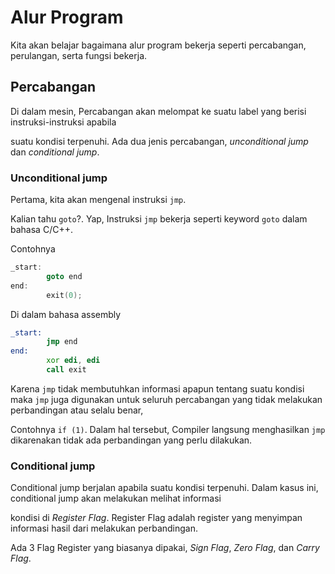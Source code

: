 # Alur Program

Kita akan belajar bagaimana alur program bekerja seperti percabangan, perulangan, serta fungsi bekerja.

## Percabangan
Di dalam mesin, Percabangan akan melompat ke suatu label yang berisi instruksi-instruksi apabila 

suatu kondisi terpenuhi. Ada dua jenis percabangan, _unconditional jump_ dan _conditional jump_.


### Unconditional jump

Pertama, kita akan mengenal instruksi `jmp`.

Kalian tahu `goto`?. Yap, Instruksi `jmp` bekerja seperti keyword `goto` dalam bahasa C/C++.

Contohnya

```c
_start:
        goto end
end:
        exit(0);
```

Di dalam bahasa assembly

```asm
_start:
        jmp end
end:
        xor edi, edi
        call exit
```

Karena `jmp` tidak membutuhkan informasi apapun tentang suatu kondisi maka `jmp` juga digunakan untuk seluruh percabangan yang tidak  melakukan perbandingan atau selalu benar, 

Contohnya `if (1)`. Dalam hal tersebut, Compiler langsung menghasilkan `jmp` dikarenakan tidak ada perbandingan yang perlu dilakukan.

### Conditional jump

Conditional jump berjalan apabila suatu kondisi terpenuhi. Dalam kasus ini, conditional jump akan melakukan melihat informasi 

kondisi di _Register Flag_. Register Flag adalah register yang menyimpan informasi hasil dari melakukan perbandingan.

Ada 3 Flag Register yang biasanya dipakai, _Sign Flag_, _Zero Flag_, dan _Carry Flag_.
